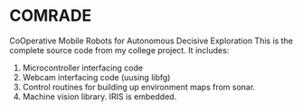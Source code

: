 COMRADE
=======

CoOperative Mobile Robots for Autonomous Decisive Exploration
This is the complete source code from my college project. It includes:

1) Microcontroller interfacing code
2) Webcam interfacing code (uusing libfg)
3) Control routines for building up environment maps from sonar.
4) Machine vision library. IRIS is embedded.
